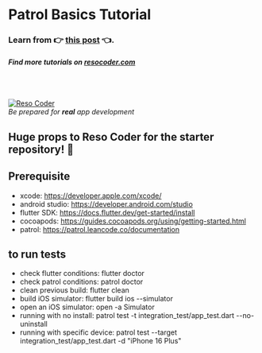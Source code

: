 # Patrol Basics Tutorial

### Learn from :point_right: [this post](https://resocoder.com/patrol-basics-tutorial) :point_left:.

#### _Find more tutorials on [resocoder.com](https://resocoder.com)_

<br />
<br />

[![Reso Coder](https://resocoder.com/wp-content/uploads/2019/09/logo_with_text_signature.png)](https://resocoder.com)
<br />
_Be prepared for **real** app development_

## Huge props to Reso Coder for the starter repository! 💪

## Prerequisite

- xcode: https://developer.apple.com/xcode/
- android studio: https://developer.android.com/studio
- flutter SDK: https://docs.flutter.dev/get-started/install
- cocoapods: https://guides.cocoapods.org/using/getting-started.html
- patrol: https://patrol.leancode.co/documentation

## to run tests
- check flutter conditions: flutter doctor
- check patrol conditions: patrol doctor
- clean previous build: flutter clean
- build iOS simulator: flutter build ios --simulator
- open an iOS simulator: open -a Simulator
- running with no install: patrol test -t integration_test/app_test.dart --no-uninstall
- running with specific device: patrol test --target integration_test/app_test.dart -d "iPhone 16 Plus"